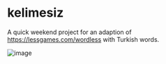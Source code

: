 # kelimesiz

A quick weekend project for an adaption of https://lessgames.com/wordless with Turkish words.

![image](https://github.com/cemreyavuz/kelimesiz/assets/26118454/4a554c80-3a0a-4a6d-9322-c25cd6023f5b)

